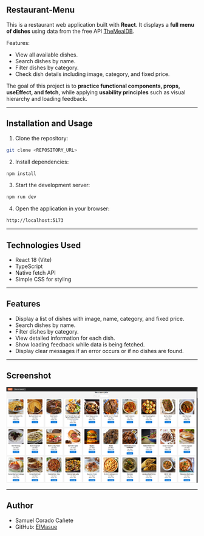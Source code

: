 ## Restaurant-Menu

This is a restaurant web application built with **React**. It displays a **full menu of dishes** using data from the free API [TheMealDB](https://www.themealdb.com).

Features:
- View all available dishes.
- Search dishes by name.
- Filter dishes by category.
- Check dish details including image, category, and fixed price.

The goal of this project is to **practice functional components, props, useEffect, and fetch**, while applying **usability principles** such as visual hierarchy and loading feedback.

---

## Installation and Usage

1. Clone the repository:
```bash
git clone <REPOSITORY_URL>
```
2. Install dependencies:
```bash
npm install
```
3. Start the development server:
```bash
npm run dev
```
4. Open the application in your browser:
```bash
http://localhost:5173
```

---

## Technologies Used

- React 18 (Vite)
- TypeScript
- Native fetch API
- Simple CSS for styling

---

## Features

- Display a list of dishes with image, name, category, and fixed price.
- Search dishes by name.
- Filter dishes by category.
- View detailed information for each dish.
- Show loading feedback while data is being fetched.
- Display clear messages if an error occurs or if no dishes are found.

---

## Screenshot

![Restaurant Menu Screenshot](Screenshot_restaurantMenu.png)

---

## Author

- Samuel Corado Cañete
- GitHub: [ElMasue](https://github.com/ElMasue)